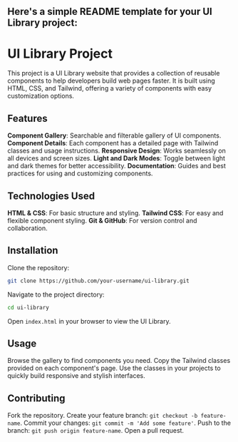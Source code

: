 Here's a simple README template for your UI Library project:
---
# UI Library Project
This project is a UI Library website that provides a collection of reusable components to help developers build web pages faster. It is built using HTML, CSS, and Tailwind, offering a variety of components with easy customization options.
## Features
**Component Gallery**: Searchable and filterable gallery of UI components.
**Component Details**: Each component has a detailed page with Tailwind classes and usage instructions.
**Responsive Design**: Works seamlessly on all devices and screen sizes.
**Light and Dark Modes**: Toggle between light and dark themes for better accessibility.
**Documentation**: Guides and best practices for using and customizing components.
## Technologies Used
**HTML & CSS**: For basic structure and styling.
**Tailwind CSS**: For easy and flexible component styling.
**Git & GitHub**: For version control and collaboration.
## Installation
Clone the repository:
   ```bash
   git clone https://github.com/your-username/ui-library.git
   ```
Navigate to the project directory:
   ```bash
   cd ui-library
   ```
Open `index.html` in your browser to view the UI Library.
## Usage
Browse the gallery to find components you need.
Copy the Tailwind classes provided on each component's page.
Use the classes in your projects to quickly build responsive and stylish interfaces.
## Contributing
Fork the repository.
Create your feature branch: `git checkout -b feature-name`.
Commit your changes: `git commit -m 'Add some feature'`.
Push to the branch: `git push origin feature-name`.
Open a pull request.
